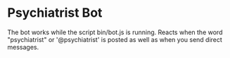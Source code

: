 # Psychiatrist Bot
The bot works while the script bin/bot.js is running. Reacts when the word "psychiatrist" or '@psychiatrist' is posted as well as when you send direct messages.
